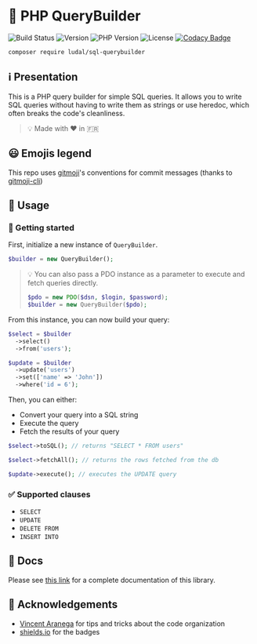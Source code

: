 # 🔧 PHP QueryBuilder

![Build Status](https://travis-ci.org/iamludal/PHP-QueryBuilder.svg?branch=master)
![Version](https://img.shields.io/github/v/tag/iamludal/PHP-QueryBuilder?label=version)
![PHP Version](https://img.shields.io/packagist/php-v/ludal/sql-querybuilder?color=blueviolet)
![License](https://img.shields.io/packagist/l/ludal/sql-querybuilder?color=orange)
[![Codacy Badge](https://app.codacy.com/project/badge/Grade/8ab804e60c38445a8e184c264c06cd45)](https://www.codacy.com/manual/iamludal/PHP-QueryBuilder?utm_source=github.com&amp;utm_medium=referral&amp;utm_content=iamludal/PHP-QueryBuilder&amp;utm_campaign=Badge_Grade)

```
composer require ludal/sql-querybuilder
```

## ℹ️ Presentation

This is a PHP query builder for simple SQL queries. It allows you to write SQL
queries without having to write them as strings or use heredoc, which often
breaks the code's cleanliness.

> 💡 Made with ❤️ in 🇫🇷


## 😃 Emojis legend

This repo uses [gitmoji](https://github.com/carloscuesta/gitmoji)'s conventions
for commit messages (thanks to [gitmoji-cli](https://github.com/carloscuesta/gitmoji-cli))


## 📘 Usage

### 🏁 Getting started

First, initialize a new instance of `QueryBuilder`.

```php
$builder = new QueryBuilder();
```

> 💡 You can also pass a PDO instance as a parameter to execute and fetch
> queries directly.
> ```php
> $pdo = new PDO($dsn, $login, $password);
> $builder = new QueryBuilder($pdo);
> ```

From this instance, you can now build your query:

```php
$select = $builder
  ->select()
  ->from('users');

$update = $builder
  ->update('users')
  ->set(['name' => 'John'])
  ->where('id = 6');
```

Then, you can either:
- Convert your query into a SQL string
- Execute the query
- Fetch the results of your query

```php
$select->toSQL(); // returns "SELECT * FROM users"

$select->fetchAll(); // returns the rows fetched from the db

$update->execute(); // executes the UPDATE query
```


### ✅ Supported clauses

- `SELECT`
- `UPDATE`
- `DELETE FROM`
- `INSERT INTO`


## 📖 Docs

Please see [this link](https://github.com/iamludal/PHP-QueryBuilder/wiki) for 
a complete documentation of this library.


## 🙏 Acknowledgements

- [Vincent Aranega](https://github.com/aranega) for tips and tricks about the
code organization
- [shields.io](https://shields.io) for the badges
